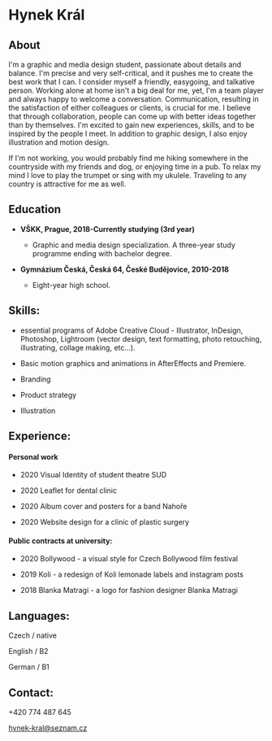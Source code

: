 
# Hynek Král

## About 
I'm a graphic and media design student, passionate about details and balance. I'm precise and very self-critical, and it pushes me to create the best work that I can.
I consider myself a friendly, easygoing, and talkative person. Working alone at home isn't a big deal for me, yet, I'm a team player and always happy to welcome a conversation. Communication, resulting in the satisfaction of either colleagues or clients, is crucial for me. I believe that through collaboration, people can come up with better ideas together than by themselves. I'm excited to gain new experiences, skills, and to be inspired by the people I meet. In addition to graphic design, I also enjoy illustration and motion design.

If I'm not working, you would probably find me hiking somewhere in the countryside with my friends and dog, or enjoying time in a pub. To relax my mind I love to play the trumpet or sing with my ukulele. Traveling to any country is attractive for me as well.

## Education  

* **VŠKK, Prague, 2018-Currently studying (3rd year)** 

   * Graphic and media design specialization. 
A three-year study programme ending with bachelor degree. 

* **Gymnázium Česká, Česká 64, České Budějovice, 2010-2018** 
  
   * Eight-year high school. 
  
  
## Skills: 
* essential programs of Adobe Creative Cloud - Illustrator, InDesign, Photoshop, Lightroom (vector design, text formatting, photo retouching, illustrating, collage making, etc...).

* Basic motion graphics and animations in AfterEffects and Premiere.
* Branding
* Product strategy
* Illustration

## Experience:

#### Personal work

- 2020 Visual Identity of student theatre SUD

- 2020 Leaflet for dental clinic

- 2020 Album cover and posters for a band Nahoře

- 2020 Website design for a clinic of plastic surgery

#### Public contracts at university: 
- 2020 Bollywood - a visual style for Czech Bollywood film festival 

- 2019 Koli - a redesign of Koli lemonade labels and instagram posts

- 2018 Blanka Matragi - a logo for fashion designer Blanka Matragi

## Languages:

Czech / native

English / B2

German / B1

## Contact:

+420 774 487 645

hynek-kral@seznam.cz


